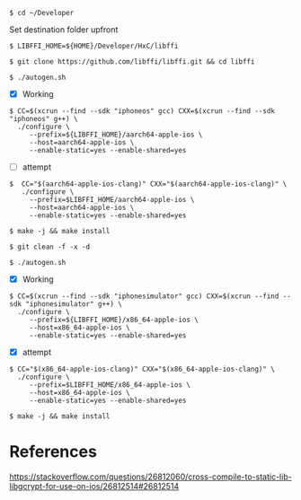 


```
$ cd ~/Developer
```

Set destination folder upfront

```
$ LIBFFI_HOME=${HOME}/Developer/HxC/libffi
```


```
$ git clone https://github.com/libffi/libffi.git && cd libffi
```

```
$ ./autogen.sh
```



- [x] Working

```
$ CC=$(xcrun --find --sdk "iphoneos" gcc) CXX=$(xcrun --find --sdk "iphoneos" g++) \
  ./configure \
     --prefix=${LIBFFI_HOME}/aarch64-apple-ios \
     --host=aarch64-apple-ios \
     --enable-static=yes --enable-shared=yes
```


- [ ] attempt

```
$  CC="$(aarch64-apple-ios-clang)" CXX="$(aarch64-apple-ios-clang)" \
   ./configure \
     --prefix=$LIBFFI_HOME/aarch64-apple-ios \
     --host=aarch64-apple-ios \
     --enable-static=yes --enable-shared=yes
```

```
$ make -j && make install
```

```
$ git clean -f -x -d
```

```
$ ./autogen.sh
```

- [x] Working

```
$ CC=$(xcrun --find --sdk "iphonesimulator" gcc) CXX=$(xcrun --find --sdk "iphonesimulator" g++) \
  ./configure \
     --prefix=${LIBFFI_HOME}/x86_64-apple-ios \
     --host=x86_64-apple-ios \
     --enable-static=yes --enable-shared=yes
```

- [x] attempt  

```
$ CC="$(x86_64-apple-ios-clang)" CXX="$(x86_64-apple-ios-clang)" \
  ./configure \
     --prefix=$LIBFFI_HOME/x86_64-apple-ios \
     --host=x86_64-apple-ios \
     --enable-static=yes --enable-shared=yes
```

```
$ make -j && make install
```

# References

https://stackoverflow.com/questions/26812060/cross-compile-to-static-lib-libgcrypt-for-use-on-ios/26812514#26812514
